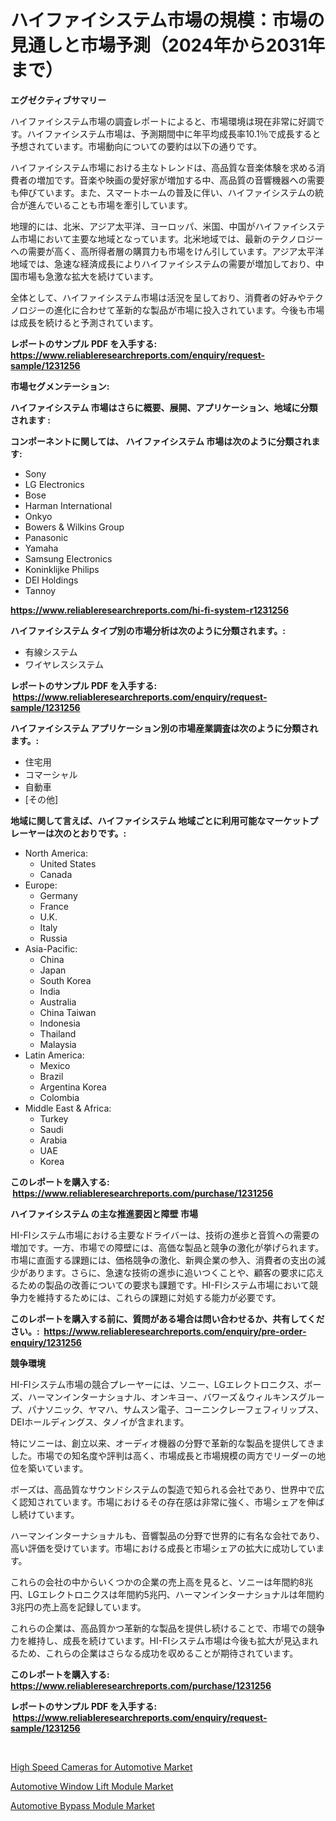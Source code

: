 <p><h1>ハイファイシステム市場の規模：市場の見通しと市場予測（2024年から2031年まで）</h1></p><p><strong>エグゼクティブサマリー</strong></p>
<p><p>ハイファイシステム市場の調査レポートによると、市場環境は現在非常に好調です。ハイファイシステム市場は、予測期間中に年平均成長率10.1％で成長すると予想されています。市場動向についての要約は以下の通りです。</p><p>ハイファイシステム市場における主なトレンドは、高品質な音楽体験を求める消費者の増加です。音楽や映画の愛好家が増加する中、高品質の音響機器への需要も伸びています。また、スマートホームの普及に伴い、ハイファイシステムの統合が進んでいることも市場を牽引しています。</p><p>地理的には、北米、アジア太平洋、ヨーロッパ、米国、中国がハイファイシステム市場において主要な地域となっています。北米地域では、最新のテクノロジーへの需要が高く、高所得者層の購買力も市場をけん引しています。アジア太平洋地域では、急速な経済成長によりハイファイシステムの需要が増加しており、中国市場も急激な拡大を続けています。</p><p>全体として、ハイファイシステム市場は活況を呈しており、消費者の好みやテクノロジーの進化に合わせて革新的な製品が市場に投入されています。今後も市場は成長を続けると予測されています。</p></p>
<p><strong>レポートのサンプル PDF を入手する: <a href="https://www.reliableresearchreports.com/enquiry/request-sample/1231256">https://www.reliableresearchreports.com/enquiry/request-sample/1231256</a></strong></p>
<p><strong>市場セグメンテーション:</strong></p>
<p><strong> ハイファイシステム 市場はさらに概要、展開、アプリケーション、地域に分類されます :</strong></p>
<p><strong>コンポーネントに関しては、 ハイファイシステム 市場は次のように分類されます: &nbsp;</strong></p>
<p><ul><li>Sony</li><li>LG Electronics</li><li>Bose</li><li>Harman International</li><li>Onkyo</li><li>Bowers & Wilkins Group</li><li>Panasonic</li><li>Yamaha</li><li>Samsung Electronics</li><li>Koninklijke Philips</li><li>DEI Holdings</li><li>Tannoy</li></ul></p>
<p><strong><a href="https://www.reliableresearchreports.com/hi-fi-system-r1231256">https://www.reliableresearchreports.com/hi-fi-system-r1231256</a></strong></p>
<p><strong> ハイファイシステム タイプ別の市場分析は次のように分類されます。:</strong></p>
<p><ul><li>有線システム</li><li>ワイヤレスシステム</li></ul></p>
<p><strong>レポートのサンプル PDF を入手する: &nbsp;<a href="https://www.reliableresearchreports.com/enquiry/request-sample/1231256">https://www.reliableresearchreports.com/enquiry/request-sample/1231256</a></strong></p>
<p><strong> ハイファイシステム アプリケーション別の市場産業調査は次のように分類されます。:</strong></p>
<p><ul><li>住宅用</li><li>コマーシャル</li><li>自動車</li><li>[その他]</li></ul></p>
<p><strong>地域に関して言えば、ハイファイシステム 地域ごとに利用可能なマーケットプレーヤーは次のとおりです。:</strong></p>
<p><ul>
    <li>
        North America:
        <ul>
            <li>United States</li>
            <li>Canada</li>
        </ul>
    </li>
    <li>
        Europe:
        <ul>
            <li>Germany</li>
            <li>France</li>
            <li>U.K.</li>
            <li>Italy</li>
            <li>Russia</li>
        </ul>
    </li>
    <li>
        Asia-Pacific:
        <ul>
            <li>China</li>
            <li>Japan</li>
            <li>South Korea</li>
            <li>India</li>
            <li>Australia</li>
            <li>China Taiwan</li>
            <li>Indonesia</li>
            <li>Thailand</li>
            <li>Malaysia</li>
        </ul>
    </li>
    <li>
        Latin America:
        <ul>
            <li>Mexico</li>
            <li>Brazil</li>
            <li>Argentina Korea</li>
            <li>Colombia</li>
        </ul>
    </li>
    <li>
        Middle East & Africa:
        <ul>
            <li>Turkey</li>
            <li>Saudi</li>
            <li>Arabia</li>
            <li>UAE</li>
            <li>Korea</li>
        </ul>
    </li>
    </ul></p>
<p><strong>このレポートを購入する: &nbsp;<a href="https://www.reliableresearchreports.com/purchase/1231256">https://www.reliableresearchreports.com/purchase/1231256</a></strong></p>
<p><strong>ハイファイシステム の主な推進要因と障壁 市場</strong></p>
<p><p>HI-FIシステム市場における主要なドライバーは、技術の進歩と音質への需要の増加です。一方、市場での障壁には、高価な製品と競争の激化が挙げられます。市場に直面する課題には、価格競争の激化、新興企業の参入、消費者の支出の減少があります。さらに、急速な技術の進歩に追いつくことや、顧客の要求に応えるための製品の改善についての要求も課題です。HI-FIシステム市場において競争力を維持するためには、これらの課題に対処する能力が必要です。</p></p>
<p><strong>このレポートを購入する前に、質問がある場合は問い合わせるか、共有してください。:&nbsp; <a href="https://www.reliableresearchreports.com/enquiry/pre-order-enquiry/1231256">https://www.reliableresearchreports.com/enquiry/pre-order-enquiry/1231256</a></strong></p>
<p><strong>競争環境</strong></p>
<p><p>HI-FIシステム市場の競合プレーヤーには、ソニー、LGエレクトロニクス、ボーズ、ハーマンインターナショナル、オンキヨー、バワーズ＆ウィルキンスグループ、パナソニック、ヤマハ、サムスン電子、コーニンクレーフェフィリップス、DEIホールディングス、タノイが含まれます。 </p><p>特にソニーは、創立以来、オーディオ機器の分野で革新的な製品を提供してきました。市場での知名度や評判は高く、市場成長と市場規模の両方でリーダーの地位を築いています。 </p><p>ボーズは、高品質なサウンドシステムの製造で知られる会社であり、世界中で広く認知されています。市場におけるその存在感は非常に強く、市場シェアを伸ばし続けています。 </p><p>ハーマンインターナショナルも、音響製品の分野で世界的に有名な会社であり、高い評価を受けています。市場における成長と市場シェアの拡大に成功しています。 </p><p>これらの会社の中からいくつかの企業の売上高を見ると、ソニーは年間約8兆円、LGエレクトロニクスは年間約5兆円、ハーマンインターナショナルは年間約3兆円の売上高を記録しています。 </p><p>これらの企業は、高品質かつ革新的な製品を提供し続けることで、市場での競争力を維持し、成長を続けています。HI-FIシステム市場は今後も拡大が見込まれるため、これらの企業はさらなる成功を収めることが期待されています。</p></p>
<p><strong>このレポートを購入する: &nbsp; <a href="https://www.reliableresearchreports.com/purchase/1231256">https://www.reliableresearchreports.com/purchase/1231256</a></strong></p>
<p><strong>レポートのサンプル PDF を入手する: &nbsp;<a href="https://www.reliableresearchreports.com/enquiry/request-sample/1231256">https://www.reliableresearchreports.com/enquiry/request-sample/1231256</a></strong><strong></strong></p>
<p>&nbsp;</p>
<p><p><a href="https://www.linkedin.com/pulse/high-speed-cameras-automotive-market-size-growth-segmentation-qdwff?trackingId=QNXNi9r8xm4bTgv5cvNSXw%3D%3D">High Speed Cameras for Automotive Market</a></p><p><a href="https://www.linkedin.com/pulse/automotive-window-lift-module-market-growth-trends-covid-19-ybtkf?trackingId=q20BlvqzUSSsLMLc%2FW2Kdg%3D%3D">Automotive Window Lift Module Market</a></p><p><a href="https://www.linkedin.com/pulse/automotive-bypass-module-market-research-report-key-successful-u79of?trackingId=pQS%2FIOKgDdh8hS0lmhlrPw%3D%3D">Automotive Bypass Module Market</a></p></p>